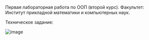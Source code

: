 Первая лабораторная работа по ООП (второй курс).
Факультет: Институт прикладной математики и компьютерных наук.


Техническое задание:

 ![image](https://github.com/user-attachments/assets/9fbe2e78-167f-49ac-be36-234ffe4527d9)
 
